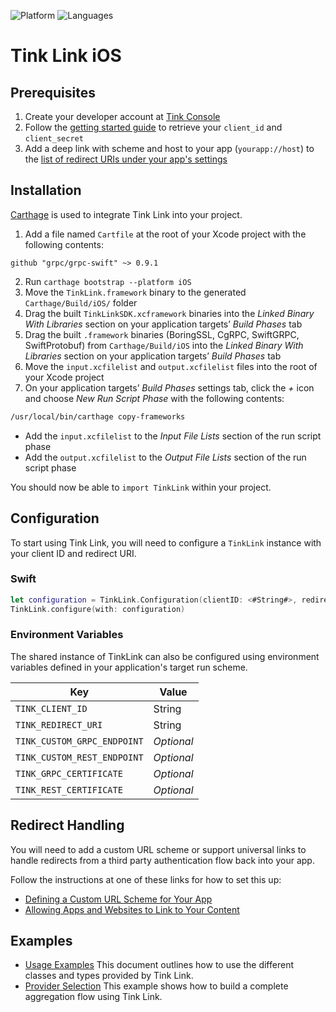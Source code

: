 ![Platform](https://img.shields.io/badge/platform-iOS-orange.svg)
![Languages](https://img.shields.io/badge/languages-swift-orange.svg)

# Tink Link iOS

## Prerequisites

1. Create your developer account at [Tink Console](https://console.tink.com)
1. Follow the [getting started guide](https://docs.tink.com/resources/getting-started/set-up-your-account) to retrieve your `client_id` and `client_secret`
1. Add a deep link with scheme and host to your app (`yourapp://host`) to the [list of redirect URIs under your app's settings](https://console.tink.com/overview)

## Installation

[Carthage](https://github.com/Carthage/Carthage#installing-carthage) is used to integrate Tink Link into your project.

1. Add a file named `Cartfile` at the root of your Xcode project with the following contents:

```
github "grpc/grpc-swift" ~> 0.9.1
```

2. Run `carthage bootstrap --platform iOS`
3. Move the `TinkLink.framework` binary to the generated `Carthage/Build/iOS/` folder
4. Drag the built `TinkLinkSDK.xcframework` binaries into the _Linked Binary With Libraries_ section on your application targets’ _Build Phases_ tab
5. Drag the built `.framework` binaries (BoringSSL, CgRPC, SwiftGRPC, SwiftProtobuf) from `Carthage/Build/iOS` into the _Linked Binary With Libraries_ section on your application targets’ _Build Phases_ tab
6. Move the `input.xcfilelist` and `output.xcfilelist` files into the root of your Xcode project
7. On your application targets’ _Build Phases_ settings tab, click the _+_ icon and choose _New Run Script Phase_ with the following contents:

```sh
/usr/local/bin/carthage copy-frameworks
```

- Add the `input.xcfilelist` to the _Input File Lists_ section of the run script phase
- Add the `output.xcfilelist` to the _Output File Lists_ section of the run script phase

You should now be able to `import TinkLink` within your project.

## Configuration

To start using Tink Link, you will need to configure a `TinkLink` instance with your client ID and redirect URI.

### Swift

```swift
let configuration = TinkLink.Configuration(clientID: <#String#>, redirectURI: <#URL#>)
TinkLink.configure(with: configuration)
```

### Environment Variables

The shared instance of TinkLink can also be configured using environment variables defined in your application's target run scheme.

| Key                         | Value      |
| --------------------------- | ---------- |
| `TINK_CLIENT_ID`            | String     |
| `TINK_REDIRECT_URI`         | String     |
| `TINK_CUSTOM_GRPC_ENDPOINT` | _Optional_ |
| `TINK_CUSTOM_REST_ENDPOINT` | _Optional_ |
| `TINK_GRPC_CERTIFICATE`     | _Optional_ |
| `TINK_REST_CERTIFICATE`     | _Optional_ |

## Redirect Handling

You will need to add a custom URL scheme or support universal links to handle redirects from a third party authentication flow back into your app.

Follow the instructions at one of these links for how to set this up:

- [Defining a Custom URL Scheme for Your App](https://developer.apple.com/documentation/uikit/inter-process_communication/allowing_apps_and_websites_to_link_to_your_content/defining_a_custom_url_scheme_for_your_app)
- [Allowing Apps and Websites to Link to Your Content](https://developer.apple.com/documentation/uikit/inter-process_communication/allowing_apps_and_websites_to_link_to_your_content)

## Examples

- [Usage Examples](https://github.com/tink-ab/tink-link-ios/blob/master/USAGE.md) This document outlines how to use the different classes and types provided by Tink Link.
- [Provider Selection](https://github.com/tink-ab/tink-link-ios/blob/master/Examples/ProviderSelection) This example shows how to build a complete aggregation flow using Tink Link.
